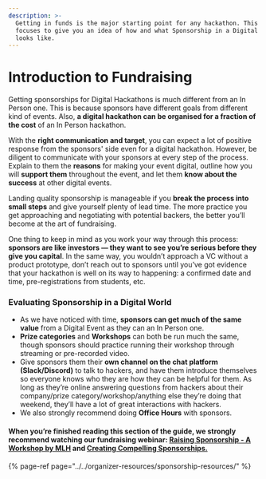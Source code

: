 ```yaml
---
description: >-
  Getting in funds is the major starting point for any hackathon. This article
  focuses to give you an idea of how and what Sponsorship in a Digital Hackathon
  looks like.
---
```


# Introduction to Fundraising

Getting sponsorships for Digital Hackathons is much different from an In Person one. This is because sponsors have different goals from different kind of events. Also, **a digital hackathon can be organised for a fraction of the cost** of an In Person hackathon. 

With the **right communication and target**, you can expect a lot of positive response from the sponsors' side even for a digital hackathon. However, be diligent to communicate with your sponsors at every step of the process. Explain to them the **reasons** for making your event digital, outline how you will **support them** throughout the event, and let them **know about the success** at other digital events.

Landing quality sponsorship is manageable if you **break the process into small steps** and give yourself plenty of lead time. The more practice you get approaching and negotiating with potential backers, the better you’ll become at the art of fundraising.

One thing to keep in mind as you work your way through this process: **sponsors are like investors — they want to see you’re serious before they give you capital**. In the same way, you wouldn’t approach a VC without a product prototype, don’t reach out to sponsors until you’ve got evidence that your hackathon is well on its way to happening: a confirmed date and time, pre-registrations from students, etc.

### Evaluating Sponsorship in a Digital World

* As we have noticed with time, **sponsors can get much of the same value** from a Digital Event as they can an In Person one. 
* **Prize categories** and **Workshops** can both be run much the same, though sponsors should practice running their workshop through streaming or pre-recorded video. 
* Give sponsors them their **own channel on the chat platform \(Slack/Discord\)** to talk to hackers, and have them introduce themselves so everyone knows who they are how they can be helpful for them. As long as they’re online answering questions from hackers about their company/prize category/workshop/anything else they’re doing that weekend, they’ll have a lot of great interactions with hackers. 
* We also strongly recommend doing **Office Hours** with sponsors.

#### When you’re finished reading this section of the guide, we strongly recommend watching our fundraising webinar: [Raising Sponsorship - A Workshop by MLH](https://www.youtube.com/watch?v=QI9NVe2wA5w) and [Creating Compelling Sponsorships. ](https://www.youtube.com/watch?v=W9miqQzxT-0)

{% page-ref page="../../organizer-resources/sponsorship-resources/" %}

